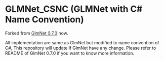 # GLMNet_CSNC (GLMNet with C# Name Convention)
Forked from [GlmNet 0.7.0](https://github.com/dwmkerr/glmnet) now.

All implementation are same as GlmNet but modified to name convention of C#, This repository will update if GlmNet have any change.
Please refer to README of GlmNet 0.7.0 if you want to know more information.
